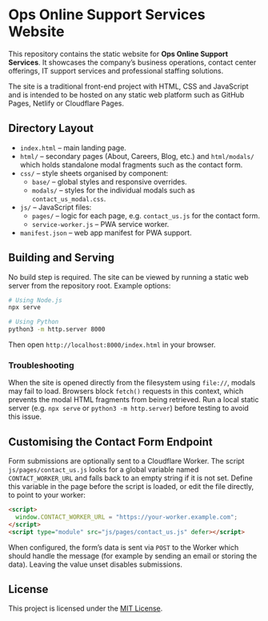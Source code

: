 # Ops Online Support Services Website

This repository contains the static website for **Ops Online Support Services**. It showcases the company’s business operations, contact center offerings, IT support services and professional staffing solutions.

The site is a traditional front-end project with HTML, CSS and JavaScript and is intended to be hosted on any static web platform such as GitHub Pages, Netlify or Cloudflare Pages.

## Directory Layout

- `index.html` &ndash; main landing page.
- `html/` &ndash; secondary pages (About, Careers, Blog, etc.) and `html/modals/` which holds standalone modal fragments such as the contact form.
- `css/` &ndash; style sheets organised by component:
  - `base/` &ndash; global styles and responsive overrides.
  - `modals/` &ndash; styles for the individual modals such as `contact_us_modal.css`.
- `js/` &ndash; JavaScript files:
  - `pages/` &ndash; logic for each page, e.g. `contact_us.js` for the contact form.
  - `service-worker.js` &ndash; PWA service worker.
- `manifest.json` &ndash; web app manifest for PWA support.

## Building and Serving

No build step is required. The site can be viewed by running a static web server from the repository root. Example options:

```bash
# Using Node.js
npx serve

# Using Python
python3 -m http.server 8000
```

Then open `http://localhost:8000/index.html` in your browser.

### Troubleshooting
When the site is opened directly from the filesystem using `file://`, modals may fail to load. Browsers block `fetch()` requests in this context, which prevents the modal HTML fragments from being retrieved. Run a local static server (e.g. `npx serve` or `python3 -m http.server`) before testing to avoid this issue.

## Customising the Contact Form Endpoint

Form submissions are optionally sent to a Cloudflare Worker. The script `js/pages/contact_us.js` looks for a global variable named `CONTACT_WORKER_URL` and falls back to an empty string if it is not set. Define this variable in the page before the script is loaded, or edit the file directly, to point to your worker:

```html
<script>
  window.CONTACT_WORKER_URL = "https://your-worker.example.com";
</script>
<script type="module" src="js/pages/contact_us.js" defer></script>
```

When configured, the form’s data is sent via `POST` to the Worker which should handle the message (for example by sending an email or storing the data). Leaving the value unset disables submissions.

## License

This project is licensed under the [MIT License](LICENSE).

